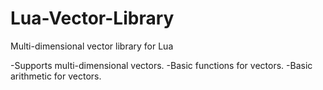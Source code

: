 Lua-Vector-Library
==================

Multi-dimensional vector library for Lua

-Supports multi-dimensional vectors.
-Basic functions for vectors.
-Basic arithmetic for vectors.
